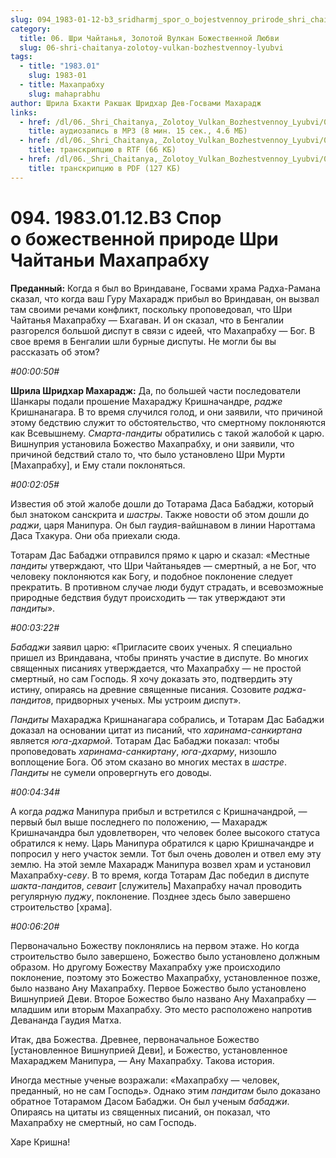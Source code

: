 ```yaml
---
slug: 094_1983-01-12-b3_sridharmj_spor_o_bojestvennoy_prirode_shri_chaitanyi_mahaprabhu
category:
  title: 06. Шри Чайтанья, Золотой Вулкан Божественной Любви
  slug: 06-shri-chaitanya-zolotoy-vulkan-bozhestvennoy-lyubvi
tags:
  - title: "1983.01"
    slug: 1983-01
  - title: Махапрабху
    slug: mahaprabhu
author: Шрила Бхакти Ракшак Шридхар Дев-Госвами Махарадж
links:
  - href: /dl/06._Shri_Chaitanya,_Zolotoy_Vulkan_Bozhestvennoy_Lyubvi/094_1983.01.12.B3_SridharMj_Spor_o_bojestvennoy_prirode_Shri_Chaitanyi_Mahaprabhu.mp3
    title: аудиозапись в MP3 (8 мин. 15 сек., 4.6 МБ)
  - href: /dl/06._Shri_Chaitanya,_Zolotoy_Vulkan_Bozhestvennoy_Lyubvi/094_1983.01.12.B3_SridharMj_Spor_o_bojestvennoy_prirode_Shri_Chaitanyi_Mahaprabhu.rtf
    title: транскрипцию в RTF (66 КБ)
  - href: /dl/06._Shri_Chaitanya,_Zolotoy_Vulkan_Bozhestvennoy_Lyubvi/094_1983.01.12.B3_SridharMj_Spor_o_bojestvennoy_prirode_Shri_Chaitanyi_Mahaprabhu.pdf
    title: транскрипцию в PDF (127 КБ)
---
```


# 094. 1983.01.12.B3 Спор о божественной природе Шри Чайтаньи Махапрабху

**Преданный:** Когда я был во Вриндаване, Госвами храма Радха-Рамана сказал, что когда ваш Гуру Махарадж прибыл во Вриндаван, он вызвал там своими речами конфликт, поскольку проповедовал, что Шри Чайтанья Махапрабху — Бхагаван. И он сказал, что в Бенгалии разгорелся большой диспут в связи с идеей, что Махапрабху — Бог. В свое время в Бенгалии шли бурные диспуты. Не могли бы вы рассказать об этом?

*#00:00:50#*

**Шрила Шридхар Махарадж:** Да, по большей части последователи Шанкары подали прошение Махараджу Кришначандре, *радже* Кришнанагара. В то время случился голод, и они заявили, что причиной этому бедствию служит то обстоятельство, что смертному поклоняются как Всевышнему. *Смарта-пандиты* обратились с такой жалобой к царю. Вишнуприя установила Божество Махапрабху, и они заявили, что причиной бедствий стало то, что было установлено Шри Мурти [Махапрабху], и Ему стали поклоняться.

*#00:02:05#*

Известия об этой жалобе дошли до Тотарама Даса Бабаджи, который был знатоком санскрита и *шастры*. Также новости об этом дошли до *раджи*, царя Манипура. Он был гаудия-вайшнавом в линии Нароттама Даса Тхакура. Они оба приехали сюда.

Тотарам Дас Бабаджи отправился прямо к царю и сказал: «Местные *пандиты* утверждают, что Шри Чайтаньядев — смертный, а не Бог, что человеку поклоняются как Богу, и подобное поклонение следует прекратить. В противном случае люди будут страдать, и всевозможные природные бедствия будут происходить — так утверждают эти *пандиты*».

*#00:03:22#*

*Бабаджи* заявил царю: «Пригласите своих ученых. Я специально пришел из Вриндавана, чтобы принять участие в диспуте. Во многих священных писаниях утверждается, что Махапрабху — не простой смертный, но сам Господь. Я хочу доказать это, подтвердить эту истину, опираясь на древние священные писания. Созовите *раджа-пандитов*, придворных ученых. Мы устроим диспут».

*Пандиты* Махараджа Кришнанагара собрались, и Тотарам Дас Бабаджи доказал на основании цитат из писаний, что *харинама-санкиртана* является *юга-дхармой*. Тотарам Дас Бабаджи показал: чтобы проповедовать *харинама-санкиртану*, *юга-дхарму*, низошло воплощение Бога. Об этом сказано во многих местах в *шастре*. *Пандиты* не сумели опровергнуть его доводы.

*#00:04:34#*

А когда *раджа* Манипура прибыл и встретился с Кришначандрой, — первый был выше последнего по положению, — Махарадж Кришначандра был удовлетворен, что человек более высокого статуса обратился к нему. Царь Манипура обратился к царю Кришначандре и попросил у него участок земли. Тот был очень доволен и отвел ему эту землю. На этой земле Махарадж Манипура возвел храм и установил Махапрабху-*севу*. В то время, когда Тотарам Дас победил в диспуте *шакта-пандитов*, *севаит* [служитель] Махапрабху начал проводить регулярную *пуджу*, поклонение. Позднее здесь было завершено строительство [храма].

*#00:06:20#*

Первоначально Божеству поклонялись на первом этаже. Но когда строительство было завершено, Божество было установлено должным образом. Но другому Божеству Махапрабху уже происходило поклонение, поэтому это Божество Махапрабху, установленное позже, было названо Ану Махапрабху. Первое Божество было установлено Вишнуприей Деви. Второе Божество было названо Ану Махапрабху — младшим или вторым Махапрабху. Это место расположено напротив Девананда Гаудия Матха.

Итак, два Божества. Древнее, первоначальное Божество [установленное Вишнуприей Деви], и Божество, установленное Махараджем Манипура, — Ану Махапрабху. Такова история.

Иногда местные ученые возражали: «Махапрабху — человек, преданный, но не сам Господь». Однако этим *пандитам* было доказано обратное Тотарамом Дасом Бабаджи. Он был ученым *бабаджи*. Опираясь на цитаты из священных писаний, он показал, что Махапрабху не смертный, но сам Господь.

Харе Кришна!

